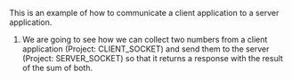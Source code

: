 This is an example of how to communicate a client application to a server application. 
1. We are going to see how we can collect two numbers from a client application (Project: CLIENT_SOCKET) and send them to the server (Project: SERVER_SOCKET) so that it returns a response with the result of the sum of both.



